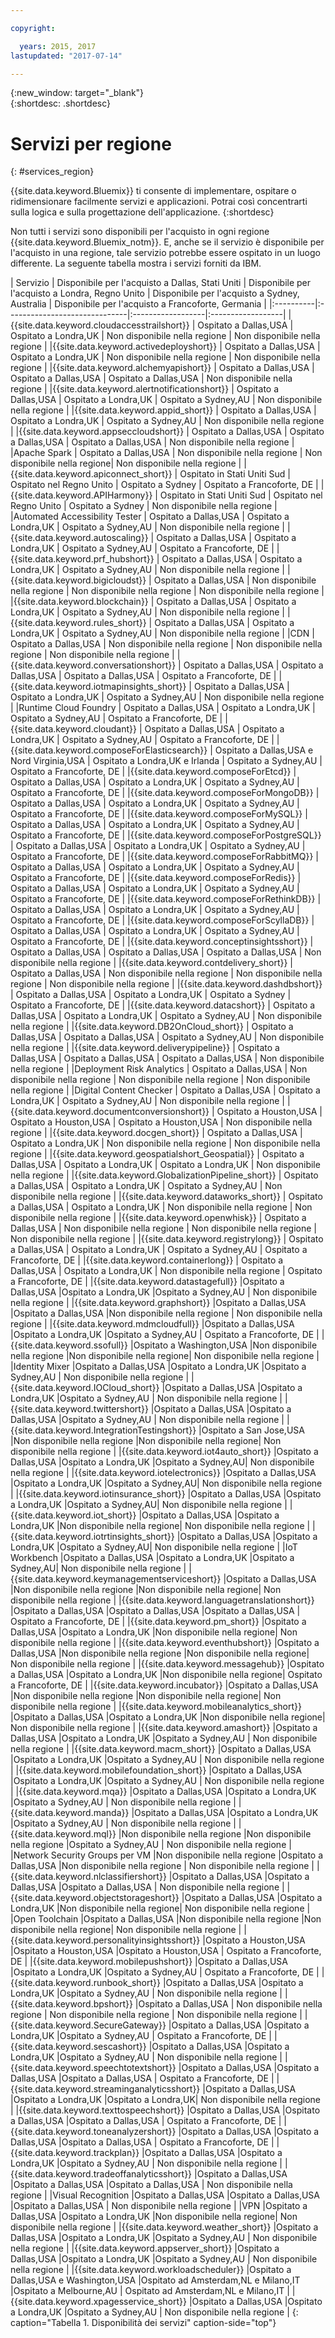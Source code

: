 ```yaml
---

copyright:

  years: 2015, 2017
lastupdated: "2017-07-14"

---
```


{:new_window: target="_blank"}  
{:shortdesc: .shortdesc}


# Servizi per regione
{: #services_region}

{{site.data.keyword.Bluemix}} ti consente di implementare, ospitare o ridimensionare facilmente servizi e applicazioni. Potrai così concentrarti sulla logica e
sulla progettazione dell'applicazione. 
{:shortdesc}

Non tutti i servizi sono disponibili per l'acquisto in ogni regione {{site.data.keyword.Bluemix_notm}}. E, anche se il servizio è disponibile per l'acquisto in una regione, tale servizio potrebbe essere ospitato in un luogo differente. La seguente tabella mostra i servizi forniti da IBM.



| Servizio | Disponibile per l'acquisto a Dallas, Stati Uniti | Disponibile per l'acquisto a Londra, Regno Unito | Disponibile per l'acquisto a Sydney, Australia | Disponibile per l'acquisto a Francoforte, Germania |
|:----------|:------------------------------|:------------------|:------------------|
|{{site.data.keyword.cloudaccesstrailshort}} | Ospitato a Dallas,USA | Ospitato a Londra,UK | Non disponibile nella regione | Non disponibile nella regione |
|{{site.data.keyword.activedeployshort}} | Ospitato a Dallas,USA | Ospitato a Londra,UK | Non disponibile nella regione | Non disponibile nella regione |
|{{site.data.keyword.alchemyapishort}} | Ospitato a Dallas,USA | Ospitato a Dallas,USA | Ospitato a Dallas,USA | Non disponibile nella regione |
|{{site.data.keyword.alertnotificationshort}}	| Ospitato a Dallas,USA	| Ospitato a Londra,UK	| Ospitato a Sydney,AU | Non disponibile nella regione |
|{{site.data.keyword.appid_short}} | Ospitato a Dallas,USA | Ospitato a Londra,UK | Ospitato a Sydney,AU | Non disponibile nella regione |
|{{site.data.keyword.appseccloudshort}} | Ospitato a Dallas,USA | Ospitato a Dallas,USA | Ospitato a Dallas,USA | Non disponibile nella regione |
|Apache Spark | Ospitato a Dallas,USA | Non disponibile nella regione | Non disponibile nella regione| Non disponibile nella regione |
|{{site.data.keyword.apiconnect_short}} | Ospitato in Stati Uniti Sud | Ospitato nel Regno Unito | Ospitato a Sydney | Ospitato a Francoforte, DE |
|{{site.data.keyword.APIHarmony}} | Ospitato in Stati Uniti Sud | Ospitato nel Regno Unito | Ospitato a Sydney | Non disponibile nella regione |
|Automated Accessibility Tester | Ospitato a Dallas,USA | Ospitato a Londra,UK | Ospitato a Sydney,AU | Non disponibile nella regione |
|{{site.data.keyword.autoscaling}} | Ospitato a Dallas,USA | Ospitato a Londra,UK | Ospitato a Sydney,AU | Ospitato a Francoforte, DE |
|{{site.data.keyword.prf_hubshort}}	| Ospitato a Dallas,USA | Ospitato a Londra,UK | Ospitato a Sydney,AU | Non disponibile nella regione |
|{{site.data.keyword.bigicloudst}} | Ospitato a Dallas,USA | Non disponibile nella regione | Non disponibile nella regione | Non disponibile nella regione |
|{{site.data.keyword.blockchain}} | Ospitato a Dallas,USA | Ospitato a Londra,UK | Ospitato a Sydney,AU | Non disponibile nella regione |
|{{site.data.keyword.rules_short}} | Ospitato a Dallas,USA | Ospitato a Londra,UK | Ospitato a Sydney,AU | Non disponibile nella regione |
|CDN | Ospitato a Dallas,USA | Non disponibile nella regione | Non disponibile nella regione | Non disponibile nella regione |
|{{site.data.keyword.conversationshort}} | Ospitato a Dallas,USA | Ospitato a Dallas,USA | Ospitato a Dallas,USA | Ospitato a Francoforte, DE |
|{{site.data.keyword.iotmapinsights_short}} | Ospitato a Dallas,USA | Ospitato a Londra,UK | Ospitato a Sydney,AU | Non disponibile nella regione |
|Runtime Cloud Foundry | Ospitato a Dallas,USA | Ospitato a Londra,UK | Ospitato a Sydney,AU | Ospitato a Francoforte, DE |
|{{site.data.keyword.cloudant}} | Ospitato a Dallas,USA | Ospitato a Londra,UK | Ospitato a Sydney,AU | Ospitato a Francoforte, DE |
|{{site.data.keyword.composeForElasticsearch}} | Ospitato a Dallas,USA e Nord Virginia,USA | Ospitato a Londra,UK e Irlanda | Ospitato a Sydney,AU | Ospitato a Francoforte, DE |
|{{site.data.keyword.composeForEtcd}}	| Ospitato a Dallas,USA	| Ospitato a Londra,UK	| Ospitato a Sydney,AU | Ospitato a Francoforte, DE |
|{{site.data.keyword.composeForMongoDB}} | Ospitato a Dallas,USA | Ospitato a Londra,UK | Ospitato a Sydney,AU | Ospitato a Francoforte, DE |
|{{site.data.keyword.composeForMySQL}} | Ospitato a Dallas,USA | Ospitato a Londra,UK | Ospitato a Sydney,AU | Ospitato a Francoforte, DE |
|{{site.data.keyword.composeForPostgreSQL}} | Ospitato a Dallas,USA | Ospitato a Londra,UK | Ospitato a Sydney,AU | Ospitato a Francoforte, DE |
|{{site.data.keyword.composeForRabbitMQ}}	| Ospitato a Dallas,USA	| Ospitato a Londra,UK | Ospitato a Sydney,AU | Ospitato a Francoforte, DE |
|{{site.data.keyword.composeForRedis}} | Ospitato a Dallas,USA	| Ospitato a Londra,UK | Ospitato a Sydney,AU | Ospitato a Francoforte, DE |
|{{site.data.keyword.composeForRethinkDB}} | Ospitato a Dallas,USA | Ospitato a Londra,UK | Ospitato a Sydney,AU | Ospitato a Francoforte, DE |
|{{site.data.keyword.composeForScyllaDB}} | Ospitato a Dallas,USA | Ospitato a Londra,UK | Ospitato a Sydney,AU | Ospitato a Francoforte, DE |
|{{site.data.keyword.conceptinsightsshort}}	| Ospitato a Dallas,USA	| Ospitato a Dallas,USA	| Ospitato a Dallas,USA | Non disponibile nella regione |
|{{site.data.keyword.contdelivery_short}} | Ospitato a Dallas,USA | Non disponibile nella regione | Non disponibile nella regione | Non disponibile nella regione |
|{{site.data.keyword.dashdbshort}} | Ospitato a Dallas,USA | Ospitato a Londra,UK | Ospitato a Sydney | Ospitato a Francoforte, DE |
|{{site.data.keyword.datacshort}}	| Ospitato a Dallas,USA	| Ospitato a Londra,UK	| Ospitato a Sydney,AU | Non disponibile nella regione |
|{{site.data.keyword.DB2OnCloud_short}}	| Ospitato a Dallas,USA	| Ospitato a Dallas,USA	| Ospitato a Sydney,AU | Non disponibile nella regione |
|{{site.data.keyword.deliverypipeline}}	| Ospitato a Dallas,USA | Ospitato a Dallas,USA	| Ospitato a Dallas,USA | Non disponibile nella regione |
|Deployment Risk Analytics | Ospitato a Dallas,USA | Non disponibile nella regione | Non disponibile nella regione | Non disponibile nella regione |
|Digital Content Checker | Ospitato a Dallas,USA | Ospitato a Londra,UK | Ospitato a Sydney,AU | Non disponibile nella regione |
|{{site.data.keyword.documentconversionshort}} | Ospitato a Houston,USA	| Ospitato a Houston,USA	| Ospitato a Houston,USA | Non disponibile nella regione |
|{{site.data.keyword.docgen_short}}	| Ospitato a Dallas,USA	| Ospitato a Londra,UK	| Non disponibile nella regione | Non disponibile nella regione |
|{{site.data.keyword.geospatialshort_Geospatial}}	| Ospitato a Dallas,USA	| Ospitato a Londra,UK	| Ospitato a Londra,UK | Non disponibile nella regione |
|{{site.data.keyword.GlobalizationPipeline_short}}	| Ospitato a Dallas,USA	| Ospitato a Londra,UK	| Ospitato a Sydney,AU | Non disponibile nella regione |
|{{site.data.keyword.dataworks_short}} | Ospitato a Dallas,USA | Ospitato a Londra,UK | Non disponibile nella regione | Non disponibile nella regione |
|{{site.data.keyword.openwhisk}} | Ospitato a Dallas,USA | Non disponibile nella regione | Non disponibile nella regione | Non disponibile nella regione |
|{{site.data.keyword.registrylong}} | Ospitato a Dallas,USA | Ospitato a Londra,UK | Ospitato a Sydney,AU | Ospitato a Francoforte, DE |
|{{site.data.keyword.containerlong}} | Ospitato a Dallas,USA | Ospitato a Londra,UK | Non disponibile nella regione | Ospitato a Francoforte, DE |
|{{site.data.keyword.datastagefull}}		|Ospitato a Dallas,USA		|Ospitato a Londra,UK		|Ospitato a Sydney,AU | Non disponibile nella regione |
|{{site.data.keyword.graphshort}}       |Ospitato a Dallas,USA		|Ospitato a Dallas,USA		|Non disponibile nella regione | Non disponibile nella regione |
|{{site.data.keyword.mdmcloudfull}}		|Ospitato a Dallas,USA		|Ospitato a Londra,UK		|Ospitato a Sydney,AU | Ospitato a Francoforte, DE |
|{{site.data.keyword.ssofull}}			|Ospitato a Washington,USA		|Non disponibile nella regione		|Non disponibile nella regione| Non disponibile nella regione |
|Identity Mixer		|Ospitato a Dallas,USA		|Ospitato a Londra,UK		|Ospitato a Sydney,AU | Non disponibile nella regione |
|{{site.data.keyword.IOCloud_short}}		|Ospitato a Dallas,USA		|Ospitato a Londra,UK		|Ospitato a Sydney,AU | Non disponibile nella regione |
|{{site.data.keyword.twittershort}}		|Ospitato a Dallas,USA		|Ospitato a Dallas,USA		|Ospitato a Sydney,AU | Non disponibile nella regione |
|{{site.data.keyword.IntegrationTestingshort}}	|Ospitato a San Jose,USA		|Non disponibile nella regione		|Non disponibile nella regione| Non disponibile nella regione |
|{{site.data.keyword.iot4auto_short}}		|Ospitato a Dallas,USA		|Ospitato a Londra,UK		|Ospitato a Sydney,AU| Non disponibile nella regione |
|{{site.data.keyword.iotelectronics}}		|Ospitato a Dallas,USA		|Ospitato a Londra,UK		|Ospitato a Sydney,AU| Non disponibile nella regione |
|{{site.data.keyword.iotinsurance_short}}		|Ospitato a Dallas,USA		|Ospitato a Londra,UK		|Ospitato a Sydney,AU| Non disponibile nella regione |
|{{site.data.keyword.iot_short}}		|Ospitato a Dallas,USA		|Ospitato a Londra,UK		|Non disponibile nella regione| Non disponibile nella regione |
|{{site.data.keyword.iotrtinsights_short}}		|Ospitato a Dallas,USA		|Ospitato a Londra,UK		|Ospitato a Sydney,AU| Non disponibile nella regione |
|IoT Workbench		|Ospitato a Dallas,USA		|Ospitato a Londra,UK		|Ospitato a Sydney,AU| Non disponibile nella regione |
|{{site.data.keyword.keymanagementserviceshort}}	|Ospitato a Dallas,USA		|Non disponibile nella regione		|Non disponibile nella regione| Non disponibile nella regione |
|{{site.data.keyword.languagetranslationshort}}	|Ospitato a Dallas,USA		|Ospitato a Dallas,USA		|Ospitato a Dallas,USA | Ospitato a Francoforte, DE |
|{{site.data.keyword.pm_short}}   |Ospitato a Dallas,USA		|Ospitato a Londra,UK		|Non disponibile nella regione| Non disponibile nella regione |
|{{site.data.keyword.eventhubshort}}		|Ospitato a Dallas,USA		|Non disponibile nella regione		|Non disponibile nella regione| Non disponibile nella regione |
|{{site.data.keyword.messagehub}}		|Ospitato a Dallas,USA		|Ospitato a Londra,UK		|Non disponibile nella regione| Ospitato a Francoforte, DE |
|{{site.data.keyword.incubator}}		|Ospitato a Dallas,USA		|Non disponibile nella regione		|Non disponibile nella regione| Non disponibile nella regione |
|{{site.data.keyword.mobileanalytics_short}}		|Ospitato a Dallas,USA		|Ospitato a Londra,UK		|Non disponibile nella regione| Non disponibile nella regione |
|{{site.data.keyword.amashort}}			|Ospitato a Dallas,USA		|Ospitato a Londra,UK			|Ospitato a Sydney,AU | Non disponibile nella regione |
|{{site.data.keyword.macm_short}}		|Ospitato a Dallas,USA		|Ospitato a Londra,UK			|Ospitato a Sydney,AU | Non disponibile nella regione |
|{{site.data.keyword.mobilefoundation_short}}			|Ospitato a Dallas,USA		|Ospitato a Londra,UK			|Ospitato a Sydney,AU | Non disponibile nella regione |
|{{site.data.keyword.mqa}}			|Ospitato a Dallas,USA		|Ospitato a Londra,UK			|Ospitato a Sydney,AU | Non disponibile nella regione |
|{{site.data.keyword.manda}}			|Ospitato a Dallas,USA		|Ospitato a Londra,UK		|Ospitato a Sydney,AU | Non disponibile nella regione |
|{{site.data.keyword.mql}}			|Non disponibile nella regione		|Non disponibile nella regione		|Ospitato a Sydney,AU | Non disponibile nella regione |
|Network Security Groups per VM 	|Non disponibile nella regione		|Ospitato a Dallas,USA		|Non disponibile nella regione | Non disponibile nella regione |
|{{site.data.keyword.nlclassifiershort}} 	|Ospitato a Dallas,USA		|Ospitato a Dallas,USA		|Ospitato a Dallas,USA | Non disponibile nella regione |
|{{site.data.keyword.objectstorageshort}}	|Ospitato a Dallas,USA		|Ospitato a Londra,UK		|Non disponibile nella regione| Non disponibile nella regione |
|Open Toolchain			|Ospitato a Dallas,USA		|Non disponibile nella regione		|Non disponibile nella regione| Non disponibile nella regione |
|{{site.data.keyword.personalityinsightsshort}}	|Ospitato a Houston,USA		|Ospitato a Houston,USA		|Ospitato a Houston,USA | Ospitato a Francoforte, DE |
|{{site.data.keyword.mobilepushshort}}				|Ospitato a Dallas,USA		|Ospitato a Londra,UK			|Ospitato a Sydney,AU | Ospitato a Francoforte, DE |
|{{site.data.keyword.runbook_short}}				|Ospitato a Dallas,USA		|Ospitato a Londra,UK			|Ospitato a Sydney,AU | Non disponibile nella regione |
|{{site.data.keyword.bpshort}}				|Ospitato a Dallas,USA		| Non disponibile nella regione | Non disponibile nella regione | Non disponibile nella regione |
|{{site.data.keyword.SecureGateway}}		|Ospitato a Dallas,USA		|Ospitato a Londra,UK		|Ospitato a Sydney,AU | Ospitato a Francoforte, DE |
|{{site.data.keyword.sescashort}}		|Ospitato a Dallas,USA		|Ospitato a Londra,UK		|Ospitato a Sydney,AU | Non disponibile nella regione |
|{{site.data.keyword.speechtotextshort}}	|Ospitato a Dallas,USA		|Ospitato a Dallas,USA		|Ospitato a Dallas,USA | Ospitato a Francoforte, DE |
|{{site.data.keyword.streaminganalyticsshort}}	|Ospitato a Dallas,USA		|Ospitato a Londra,UK		|Ospitato a Londra,UK| Non disponibile nella regione |
|{{site.data.keyword.texttospeechshort}} 	|Ospitato a Dallas,USA		|Ospitato a Dallas,USA		|Ospitato a Dallas,USA | Ospitato a Francoforte, DE |
|{{site.data.keyword.toneanalyzershort}} 	|Ospitato a Dallas,USA		|Ospitato a Dallas,USA		|Ospitato a Dallas,USA | Ospitato a Francoforte, DE |
|{{site.data.keyword.trackplan}}		|Ospitato a Dallas,USA		|Ospitato a Londra,UK		|Ospitato a Sydney,AU | Non disponibile nella regione |
|{{site.data.keyword.tradeoffanalyticsshort}}	|Ospitato a Dallas,USA		|Ospitato a Dallas,USA		|Ospitato a Dallas,USA | Non disponibile nella regione |
|Visual Recognition	|Ospitato a Dallas,USA		|Ospitato a Dallas,USA		|Ospitato a Dallas,USA | Non disponibile nella regione |
|VPN			|Ospitato a Dallas,USA		|Ospitato a Londra,UK		|Non disponibile nella regione| Non disponibile nella regione |
|{{site.data.keyword.weather_short}}		|Ospitato a Dallas,USA		|Ospitato a Londra,UK		|Ospitato a Sydney,AU | Non disponibile nella regione |
|{{site.data.keyword.appserver_short}}	|Ospitato a Dallas,USA		|Ospitato a Londra,UK		|Ospitato a Sydney,AU | Non disponibile nella regione |
|{{site.data.keyword.workloadscheduler}}	|Ospitato a Dallas,USA e Washington,USA		|Ospitato ad Amsterdam,NL e Milano,IT		|Ospitato a Melbourne,AU | Ospitato ad Amsterdam,NL e Milano,IT |
|{{site.data.keyword.xpagesservice_short}}	|Ospitato a Dallas,USA		|Ospitato a Londra,UK		|Ospitato a Sydney,AU | Non disponibile nella regione |
{: caption="Tabella 1. Disponibilità dei servizi" caption-side="top"}
